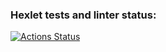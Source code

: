 ### Hexlet tests and linter status:
[![Actions Status](https://github.com/optiserv/php-project-lvl1/workflows/hexlet-check/badge.svg)](https://github.com/optiserv/php-project-lvl1/actions)